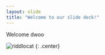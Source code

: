 ```yaml
---
layout: slide
title: "Welcome to our slide deck!"
---
```


Welcome dwoo

![riddlocat](https://octodex.github.com/images/riddlocat.png)
{: .center}
